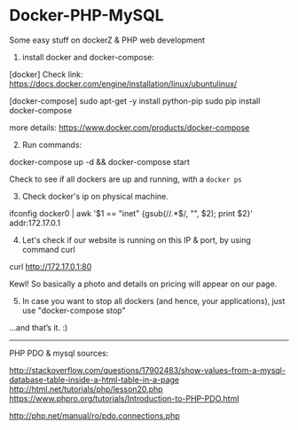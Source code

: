 # Docker-PHP-MySQL
Some easy stuff on dockerZ & PHP web development 




1)  install docker and docker-compose:

[docker]
Check link: https://docs.docker.com/engine/installation/linux/ubuntulinux/ 

[docker-compose]
sudo apt-get -y install python-pip
sudo pip install docker-compose


more details: https://www.docker.com/products/docker-compose



2)  Run commands: 

  docker-compose up -d   && docker-compose start  

Check to see if all dockers are up and running, with a `docker ps`



3) Check docker's ip on physical machine.

ifconfig docker0 |  awk '$1 == "inet" {gsub(/\/.*$/, "", $2); print $2}'
addr:172.17.0.1



4) Let's check if our website is running on this IP & port, by using command curl

 curl http://172.17.0.1:80



Kewl! So basically a photo and  details on pricing will appear on our page. 


5) In case you want to stop all dockers (and hence, your applications), just use "docker-compose stop"



...and that’s it. :) 














----------------------
PHP PDO & mysql sources:


http://stackoverflow.com/questions/17902483/show-values-from-a-mysql-database-table-inside-a-html-table-in-a-page
http://html.net/tutorials/php/lesson20.php
https://www.phpro.org/tutorials/Introduction-to-PHP-PDO.html


http://php.net/manual/ro/pdo.connections.php


